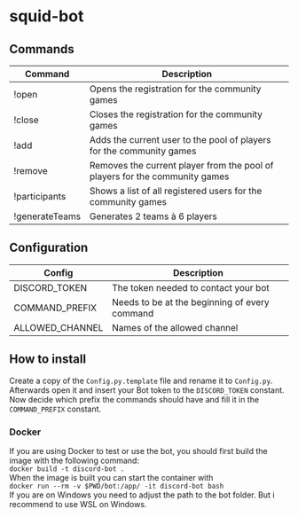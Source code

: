 # squid-bot

## Commands

| Command  | Description  |
|---|---|
| !open  | Opens the registration for the community games  |
| !close  | Closes the registration for the community games  |
| !add  | Adds the current user to the pool of players for the community games  |
| !remove  | Removes the current player from the pool of players for the community games  |
| !participants | Shows a list of all registered users for the community games |
| !generateTeams | Generates 2 teams à 6 players |

## Configuration
| Config | Description |
|---|---|
| DISCORD_TOKEN | The token needed to contact your bot |
| COMMAND_PREFIX | Needs to be at the beginning of every command |
| ALLOWED_CHANNEL | Names of the allowed channel |

## How to install

Create a copy of the `Config.py.template` file and rename it to `Config.py`. Afterwards open it and insert your Bot token to the `DISCORD_TOKEN` constant. Now decide which prefix the commands should have and fill it in the `COMMAND_PREFIX` constant.

### Docker
If you are using Docker to test or use the bot, you should first build the image with the following command:  
`docker build -t discord-bot .`  
When the image is built you can start the container with  
`docker run --rm -v $PWD/bot:/app/ -it discord-bot bash`  
If you are on Windows you need to adjust the path to the bot folder. But i recommend to use WSL on Windows.
